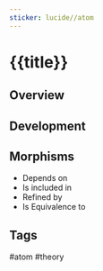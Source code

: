 ```yaml
---
sticker: lucide//atom
---
```

# {{title}}
## Overview

## Development

## Morphisms
- Depends on
- Is included in
- Refined by
- Is Equivalence to

## Tags
#atom #theory 
